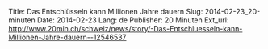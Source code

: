 Title: Das Entschlüsseln kann Millionen Jahre dauern
Slug: 2014-02-23_20-minuten
Date: 2014-02-23
Lang: de
Publisher: 20 Minuten
Ext_url: http://www.20min.ch/schweiz/news/story/-Das-Entschluesseln-kann-Millionen-Jahre-dauern--12546537